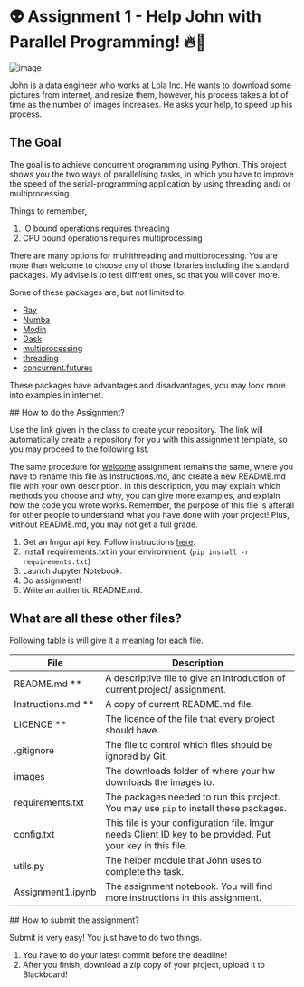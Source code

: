 # :alien: Assignment 1 - Help John with Parallel Programming! :fire::dancer:

![image](https://www.ictshore.com/wp-content/uploads/2018/03/py0009-00-Python_threading_tutorial.png)

John is a data engineer who works at Lola Inc. He wants to download some pictures from internet, and resize them, however, his process takes a lot of time as the number of images increases. He asks your help, to speed up his process.

## The Goal

The goal is to achieve concurrent programming using Python. This project shows you the two ways of parallelising tasks, in which you have to improve the speed of the serial-programming application by using threading and/ or multiprocessing.

Things to remember, 

1. IO bound operations requires threading
2. CPU bound operations requires multiprocessing

There are many options for multithreading and multiprocessing. You are more than welcome to choose any of those libraries including the standard packages. My advise is to test diffrent ones, so that you will cover more.

Some of these packages are, but not limited to:

- [Ray](https://github.com/ray-project/ray)
- [Numba](http://numba.pydata.org/)
- [Modin](https://github.com/modin-project/modin)
- [Dask](https://dask.org/)
- [multiprocessing](https://docs.python.org/3.8/library/multiprocessing.html)
- [threading](https://docs.python.org/3.8/library/threading.html)
- [concurrent.futures](https://docs.python.org/3.8/library/concurrent.futures.html)

These packages have advantages and disadvantages, you may look more into examples in internet.

## How to do the Assignment?

Use the link given in the class to create your repository. The link will automatically create a repository for you with this assignment template, so you may proceed to the following list.

The same procedure for [welcome](https://github.com/spu-bigdataanalytics/welcome) assignment remains the same, where you have to rename this file as Instructions.md, and create a new README.md file with your own description. In this description, you may explain which methods you choose and why, you can give more examples, and explain how the code you wrote works. Remember, the purpose of this file is afterall for other people to understand what you have done with your project! Plus, without README.md, you may not get a full grade.

1. Get an Imgur api key. Follow instructions [here](https://apidocs.imgur.com/?version=latest#intro).
2. Install requirements.txt in your environment. (`pip install -r requirements.txt`)
3. Launch Jupyter Notebook.
4. Do assignment!
5. Write an authentic README.md.


## What are all these other files?

Following table is will give it a meaning for each file.

File | Description |
---- | ----------- |
README.md ** | A descriptive file to give an introduction of current project/ assignment. 
Instructions.md ** | A copy of current README.md file. 
LICENCE ** | The licence of the file that every project should have.
.gitignore | The file to control which files should be ignored by Git.
images | The downloads folder of where your hw downloads the images to.
requirements.txt | The packages needed to run this project. You may use `pip` to install these packages.
config.txt | This file is your configuration file. Imgur needs Client ID key to be provided. Put your key in this file.
utils.py | The helper module that John uses to complete the task.
Assignment1.ipynb | The assignment notebook. You will find more instructions in this assignment.


## How to submit the assignment?

Submit is very easy! You just have to do two things.

1. You have to do your latest commit before the deadline!
2. After you finish, download a zip copy of your project, upload it to Blackboard!